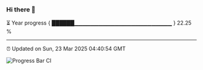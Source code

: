 ### Hi there 👋

⏳ Year progress { ██████▁▁▁▁▁▁▁▁▁▁▁▁▁▁▁▁▁▁▁▁▁▁▁▁ } 22.25 %

---

⏰ Updated on Sun, 23 Mar 2025 04:40:54 GMT

![Progress Bar CI](https://github.com/IshwaranRudhara/GIT-ACTION/workflows/Progress%20Bar%20CI/badge.svg)
